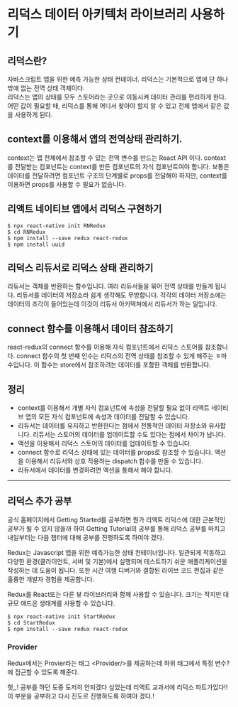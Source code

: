 # 리덕스 데이터 아키텍처 라이브러리 사용하기

## 리덕스란?

자바스크립트 앱을 위한 예측 가능한 상태 컨테이너. 리덕스는 기본적으로 앱에 단 하나밖에 없는 전역 상태 객체이다.  
리덕스는 앱의 상태를 모두 스토어라는 곳으로 이동시켜 데이터 관리를 편리하게 한다. 어떤 값이 필요할 때, 리덕스를 통해 어디서 찾아야 할지 알 수 있고 전체 앱에서 같은 값을 사용하게 된다. 

## context를 이용해서 앱의 전역상태 관리하기.
context는 앱 전체에서 참조할 수 있는 전역 변수를 만드는 React API 이다. context를 전달받는 컴포넌트는 context를 만든 컴포넌트의 자식 컴포넌트여야 합니다. 보통은 데이터를 전달하려면 컴포넌트 구조의 단계별로 props를 전달해야 하지만, context를 이용하면 props를 사용할 수 필요가 없습니다.

## 리액트 네이티브 앱에서 리덕스 구현하기

```
$ npx react-native init RNRedux
$ cd RNRedux
$ npm install --save redux react-redux
$ npm install uuid
```

## 리덕스 리듀서로 리덕스 상태 관리하기

리듀서는 객체를 반환하는 함수입니다. 여러 리듀서들을 묶어 전역 상태를 만들게 됩니다. 리듀서를 데이터의 저장소라 쉽게 생각해도 무방합니다. 각각의 데이터 저장소에는 데이터의 조각이 들어있는데 이것이 리듀서 아키텍쳐에서 리듀서가 하는 일입니다. 

## connect 함수를 이용해서 데이터 참조하기

react-redux의 connect 함수를 이용해 자식 컴포넌트에서 리덕스 스토어를 참조합니다. connect 함수의 첫 번째 인수는 리덕스의 전역 상태를 참조할 수 있게 해주는 ㅎ마수입니다. 이 함수는 store에서 참조하려는 데이터를 포함한 객체를 반환합니다. 


## 정리
- context를 이용해서 개별 자식 컴포넌트에 속성을 전달할 필요 없이 리액트 네이티브 앱의 모든 자식 컴포넌트에 속성과 데이터를 전달할 수 있습니다.
- 리듀서는 데이터를 유지하고 반환한다는 점에서 전통적인 데이터 저장소와 유사합니다. 리듀서는 스토어의 데이터를 업데이트할 수도 있다는 점에서 차이가 납니다.
- 액션을 이용해서 리덕스 스토어의 데이터를 업데이트할 수 있습니다.
- connect 함수로 리덕스 상태에 있는 데이터를 props로 참조할 수 있습니다. 액션을 이용해서 리듀서와 상호 작용하는 dispatch 함수를 만들 수 있습니다.
- 리듀서에서 데이터를 변경하려면 액션을 통해서 해야 합니다.

--- 
## 리덕스 추가 공부

공식 홈페이지에서 Getting Started를 공부하면 뭔가 리액트 리덕스에 대한 근본적인 공부가 될 수 있지 않을까 하여 Getting Tutorial의 공부를 통해 리덕스 공부를 마치고 내일부터는 다음 챕터에 대해 공부를 진행하도록 하여야 겠다.

Redux는 Javascript 앱을 위한 예측가능한 상태 컨테이너입니다. 일관되게 작동하고 다양한 환경(클라이언트, 서버 및 기본)에서 실행되며 테스트하기 쉬운 애플리케이션을 작성하는 데 도움이 됩니다. 또한 시간 여행 디버거와 결합된 라이브 코드 편집과 같은 훌륭한 개발자 경험을 제공합니다.

Redux를 React또는 다른 뷰 라이브러리와 함께 사용할 수 있습니다. 크기는 작지만 대규모 애드온 생태계를 사용할 수 있습니다.

```
$ npx react-native init StartRedux
$ cd StartRedux
$ npm install --save redux react-redux
```

### Provider

Redux에서는 Provier라는 태그 &lt;Provider/&gt;를 제공하는데 하위 태그에서 특정 변수?에 접근할 수 있도록 해준다.

헛,,! 공부를 하던 도중 도저히 안되겠다 싶었는데 리액트 교과서에 리덕스 파트가있다!! 이 부분을 공부하고 다시 진도르 진행하도록 하여야 겠다.!

